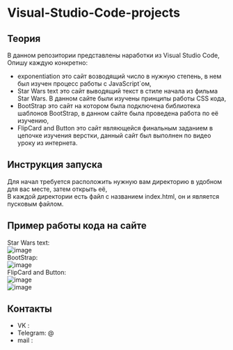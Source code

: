 # Visual-Studio-Code-projects
## Теория
В данном репозитории представлены наработки из Visual Studio Code, Опишу каждую конкретно:
- exponentiation это сайт возводящий число в нужную степень, в нем был изучен процесс работы с JavaScript`ом,
- Star Wars text это сайт выводящий текст в стиле начала из фильма Star Wars. В данном сайте были изучены принципы работы CSS кода,
- BootStrap это сайт на котором была подключена библиотека шаблонов BootStrap, в данном сайте была проведена работа по её изучению,
- FlipCard and Button это сайт являющейся финальным заданием в цепочке изучения верстки, данный сайт был выполнен по видео уроку из интернета.
## Инструкция запуска
Для начал требуется расположить нужную вам директорию в удобном для вас месте, затем открыть её,  
В каждой директории есть файл с названием index.html, он и является пусковым файлом.
## Пример работы кода на сайте
Star Wars text:  
![image](https://github.com/dhoker23/Visual-Studio-Code-projects/assets/44202889/ac48b275-c9cb-4a37-8246-27fee85f36ab)  
BootStrap:  
![image](https://github.com/dhoker23/Visual-Studio-Code-projects/assets/44202889/fcc9903f-d7ed-4725-aa76-5e36d5cb1546)  
FlipCard and Button:  
![image](https://github.com/dhoker23/Visual-Studio-Code-projects/assets/44202889/9a26e809-16af-49b1-b80e-6e0119e40828)  
![image](https://github.com/dhoker23/Visual-Studio-Code-projects/assets/44202889/2556aec5-10ee-4d5e-873c-c07fb0e95c66)  
## Контакты
- VK :
- Telegram: @
- mail :
